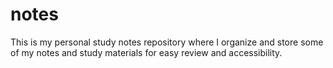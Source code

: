 # notes

This is my personal study notes repository where I organize and store some of my notes and study materials for easy review and accessibility.
